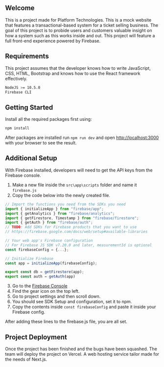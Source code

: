 ## Welcome

This is a project made for Platform Technologies. This is a mock website that features a transactional-based system for a ticket selling business. The goal of this project is to probide users and customers valuable insight on how a system such as this works inside and out. This project will feature a full front-end experience powered by Firebase.

## Requirements

This project assumes that the developer knows how to write JavaScript, CSS, HTML, Bootstrap and knows how to use the React framework effectively.

```bash
NodeJS >= 10.5.0
Firebase CLI
```

## Getting Started

Install all the required packages first using:
```bash
npm install
```

After packages are installed run `npm run dev` and open [http://localhost:3000](http://localhost:3000) with your browser to see the result.

## Additional Setup

With Firebase installed, developers will need to get the API keys from the Firebase console.

1. Make a new file inside the `src\app\scripts` folder and name it `firebase.js`
2. Copy the code below into the newly created file.

```javascript
// Import the functions you need from the SDKs you need
import { initializeApp } from "firebase/app";
import { getAnalytics } from "firebase/analytics";
import { getFirestore, Timestamp } from "firebase/firestore";
import { getAuth } from "firebase/auth";
// TODO: Add SDKs for Firebase products that you want to use
// https://firebase.google.com/docs/web/setup#available-libraries

// Your web app's Firebase configuration
// For Firebase JS SDK v7.20.0 and later, measurementId is optional
const firebaseConfig = {...};

// Initialize Firebase
const app = initializeApp(firebaseConfig);

export const db = getFirestore(app);
export const auth = getAuth(app)
```

3. Go to the [Firebase Console](https://console.firebase.google.com/project/conflix-567b2)
4. Find the gear icon on the top left.
5. Go to project settings and then scroll down.
6. You should see SDK Setup and configuration, set it to npm.
7. Copy the contents inside `const firebaseConfig` and paste it inside your Firebase config. 

After adding these lines to the firebase.js file, you are all set.

## Project Deployment

Once the project has been finished and the bugs have been squashed. The team will deploy the project on Vercel. A web hosting service tailor made for the needs of Next.js.
